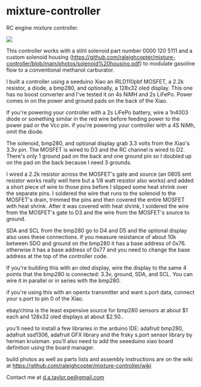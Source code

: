 # mixture-controller
RC engine mixture controller.

![](https://github.com/raleighcopter/mixture-controller/blob/main/photos/cover.jpg)

This controller works with a stihl solenoid part number 0000 120 5111 and a custom solenoid housing (https://github.com/raleighcopter/mixture-controller/blob/main/photos/solenoid%20housing.pdf) to modulate gasoline flow to a conventional methanol carburator.

I built a controller using a seeduino Xiao an IRLD110pbf MOSFET, a 2.2k resistor, a diode, a bmp280, and optionally, a 128x32 oled display. This one has no boost converter and I've tested it on 4s NiMH and 2s LiFePo. Power comes in on the power and ground pads on the back of the Xiao. 

If you're powering your controller with a 2s LiFePo battery, wire a 1n4003 diode or something similar in the red wire before feeding power to the power pad or the Vcc pin. if you're powering your controller with a 4S NiMh, omit the diode.

The solenoid, bmp280, and optional display grab 3.3 volts from the Xiao's 3.3v pin. The MOSFET is wired to D3 and the RC channel is wired to D2. There's only 1 ground pad on the back and one ground pin so I doubled up on the pad on the back because I need 3 grounds.

I wired a 2.2k resistor across the MOSFET's gate and source (an 0805 smt resistor works really well here but a 1/8 watt resistor also works) and added a short piece of wire to those pins before I slipped some heat shrink over the separate pins. I soldered the wire that runs to the solenoid to the MOSFET's drain, trimmed the pins and then covered the entire MOSFET with heat shrink. After it was covered with heat shrink, I soldered the wire from the MOSFET's gate to D3 and the wire from the MOSFET's source to ground.

SDA and SCL from the bmp280 go to D4 and D5 and the optional display also uses these connections. if you measure resistance of about 10k between SDO and ground on the bmp280 it has a base address of 0x76. otherwise it has a base address of 0x77 and you need to change the base address at the top of the controller code. 

If you're building this with an oled display, wire the display to the same 4 points that the bmp280 is connected: 3.3v, ground, SDA, and SCL. You can wire it in parallel or in series with the bmp280.

if you're using this with an opentx transmitter and want s.port data, connect your s.port to pin 0 of the Xiao.

ebay/china is the least expensive source for bmp280 sensors at about $1 each and 128x32 oled displays at about $2.50..

you'll need to install a few libraries in the arduino IDE: adafruit bmp280, adafruit ssd1306, adafruit GFX library and the frsky s.port sensor library by herman kruisman. you'll also need to add the seeeduino xiao board definition using the board manager.


build photos as well as parts lists and assembly instructions are on the wiki at https://github.com/raleighcopter/mixture-controller/wiki

Contact me at d.a.taylor.pe@gmail.com
